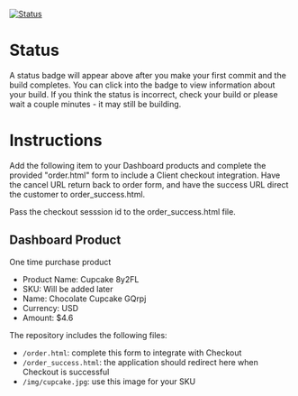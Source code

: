 [![Status](https://img.shields.io/badge/status-SUBMITTABLE%20COMMIT:%20ea65629af96c4667b51a7fcbc4d1e7e76204e45b-brightgreen.svg)](https://github.com/crowdbotics-challenges/bakery_scaffold_0XxYEePYH83mdXNP/commit/ea65629af96c4667b51a7fcbc4d1e7e76204e45b)



# Status

A status badge will appear above after you make your first commit and the build completes. You can click into the badge to view information about your build. If you think the status is incorrect, check your build or please wait a couple minutes - it may still be building.

# Instructions

Add the following item to your Dashboard products and complete the provided "order.html" form to include a Client checkout integration. Have the cancel URL return back to order form, and have the success URL direct the customer to order_success.html.

Pass the checkout sesssion id to the order_success.html file.

## Dashboard Product
One time purchase product
* Product Name: Cupcake 8y2FL
* SKU: Will be added later
* Name: Chocolate Cupcake GQrpj
* Currency: USD
* Amount: $4.6

The repository includes the following files:
* `/order.html`: complete this form to integrate with Checkout
* `/order_success.html`: the application should redirect here when Checkout is successful
* `/img/cupcake.jpg`: use this image for your SKU
